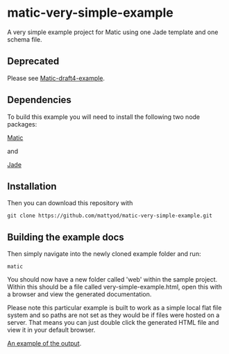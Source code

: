 # matic-very-simple-example

A very simple example project for Matic using one Jade template and one schema file.

## Deprecated
Please see [Matic-draft4-example](https://github.com/mattyod/matic-draft4-example).

## Dependencies
To build this example you will need to install the following two node packages:

[Matic](https://github.com/mattyod/matic)

and

[Jade](https://github.com/visionmedia/jade)

## Installation
Then you can download this repository with

    git clone https://github.com/mattyod/matic-very-simple-example.git

## Building the example docs
Then simply navigate into the newly cloned example folder and run:

    matic

You should now have a new folder called 'web' within the sample project. Within this should be a file called very-simple-example.html, open this with a browser and view the generated documentation.

Please note this particular example is built to work as a simple local flat file system and so paths are not set as they would be if files were hosted on a server. That means you can just double click the generated HTML file and view it in your default browser.

[An example of the output](http://mattyod.github.com/matic-very-simple-example/).
